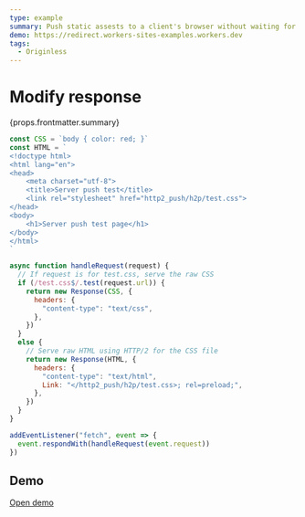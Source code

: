 ```yaml
---
type: example
summary: Push static assests to a client's browser without waiting for HTML to render.
demo: https://redirect.workers-sites-examples.workers.dev
tags:
  - Originless
---
```


# Modify response

<ContentColumn>
  <p>{props.frontmatter.summary}</p>
</ContentColumn>

```js
const CSS = `body { color: red; }`
const HTML = `
<!doctype html>
<html lang="en">
<head>
    <meta charset="utf-8">
    <title>Server push test</title>
    <link rel="stylesheet" href="http2_push/h2p/test.css">
</head>
<body>
    <h1>Server push test page</h1>
</body>
</html>
`

async function handleRequest(request) {
  // If request is for test.css, serve the raw CSS
  if (/test.css$/.test(request.url)) {
    return new Response(CSS, {
      headers: {
        "content-type": "text/css",
      },
    })
  }
  else {
    // Serve raw HTML using HTTP/2 for the CSS file
    return new Response(HTML, {
      headers: {
        "content-type": "text/html",
        Link: "</http2_push/h2p/test.css>; rel=preload;",
      },
    })
  }
}

addEventListener("fetch", event => {
  event.respondWith(handleRequest(event.request))
})
```

## Demo

<p><a href={props.frontmatter.demo}>Open demo</a></p>

<Demo src={props.frontmatter.demo} title={props.frontmatter.summary} height="150"/>
